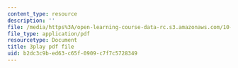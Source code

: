 ```yaml
---
content_type: resource
description: ''
file: /media/https%3A/open-learning-course-data-rc.s3.amazonaws.com/10-34-numerical-methods-applied-to-chemical-engineering-fall-2015/b2dc3c9bed63c65f0909c7f7c5728349_KFq33hsMxr4.pdf
file_type: application/pdf
resourcetype: Document
title: 3play pdf file
uid: b2dc3c9b-ed63-c65f-0909-c7f7c5728349
---
```


